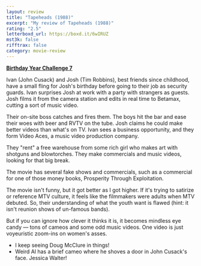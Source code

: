 ```yaml
---
layout: review
title: "Tapeheads (1988)"
excerpt: "My review of Tapeheads (1988)"
rating: "2.5"
letterboxd_url: https://boxd.it/6wIRUZ
mst3k: false
rifftrax: false
category: movie-review
---
```


<b><a href="https://boxd.it/sWI7Y" title="Birthday Year Challenge 7">Birthday Year Challenge 7</a></b>

Ivan (John Cusack) and Josh (Tim Robbins), best friends since childhood, have a small fling for Josh's birthday before going to their job as security guards. Ivan surprises Josh at work with a party with strangers as guests. Josh films it from the camera station and edits in real time to Betamax, cutting a sort of music video.

Their on-site boss catches and fires them. The boys hit the bar and ease their woes with beer and RVTV on the tube. Josh claims he could make better videos than what's on TV. Ivan sees a business opportunity, and they form Video Aces, a music video production company.

They "rent" a free warehouse from some rich girl who makes art with shotguns and blowtorches. They make commercials and music videos, looking for that big break.

The movie has several fake shows and commercials, such as a commercial for one of those money books, Prosperity Through Exploitation.

The movie isn't funny, but it got better as I got higher. If it's trying to satirize or reference MTV culture, it feels like the filmmakers were adults when MTV debuted. So, their understanding of what the youth want is flawed (hint: it isn't reunion shows of un-famous bands).

But if you can ignore how clever it thinks it is, it becomes mindless eye candy — tons of cameos and some odd music videos. One video is just voyeuristic zoom-ins on women's asses.

- I keep seeing Doug McClure in things!
- Weird Al has a brief cameo where he shoves a door in John Cusack's face.
  Jessica Walter!
